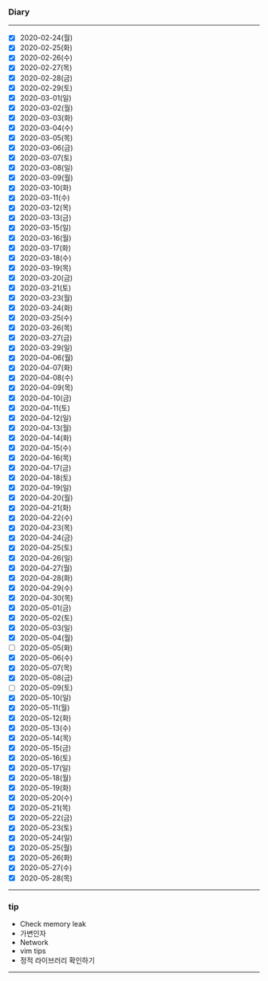 ### Diary
-----
- [x] 2020-02-24(월)
- [x] 2020-02-25(화)
- [x] 2020-02-26(수)
- [x] 2020-02-27(목)
- [x] 2020-02-28(금)
- [x] 2020-02-29(토)
- [x] 2020-03-01(일)
- [x] 2020-03-02(월)
- [x] 2020-03-03(화)
- [x] 2020-03-04(수)
- [x] 2020-03-05(목)
- [x] 2020-03-06(금)
- [x] 2020-03-07(토)
- [x] 2020-03-08(일)
- [x] 2020-03-09(월)
- [x] 2020-03-10(화)
- [x] 2020-03-11(수)
- [x] 2020-03-12(목)
- [x] 2020-03-13(금)
- [x] 2020-03-15(일)
- [x] 2020-03-16(월)
- [x] 2020-03-17(화)
- [x] 2020-03-18(수)
- [x] 2020-03-19(목)
- [x] 2020-03-20(금)
- [x] 2020-03-21(토)
- [x] 2020-03-23(월)
- [x] 2020-03-24(화)
- [x] 2020-03-25(수)
- [x] 2020-03-26(목)
- [x] 2020-03-27(금)
- [x] 2020-03-29(일)
- [x] 2020-04-06(월)
- [x] 2020-04-07(화)
- [x] 2020-04-08(수)
- [x] 2020-04-09(목)
- [x] 2020-04-10(금)
- [x] 2020-04-11(토)
- [x] 2020-04-12(일)
- [x] 2020-04-13(월)
- [x] 2020-04-14(화)
- [x] 2020-04-15(수)
- [x] 2020-04-16(목)
- [x] 2020-04-17(금)
- [x] 2020-04-18(토)
- [x] 2020-04-19(일)
- [x] 2020-04-20(월)
- [x] 2020-04-21(화)
- [x] 2020-04-22(수)
- [x] 2020-04-23(목)
- [x] 2020-04-24(금)
- [x] 2020-04-25(토)
- [x] 2020-04-26(일)
- [x] 2020-04-27(월)
- [x] 2020-04-28(화)
- [x] 2020-04-29(수)
- [x] 2020-04-30(목)
- [x] 2020-05-01(금)
- [x] 2020-05-02(토)
- [x] 2020-05-03(일)
- [x] 2020-05-04(월)
- [ ] 2020-05-05(화)
- [x] 2020-05-06(수)
- [x] 2020-05-07(목)
- [x] 2020-05-08(금)
- [ ] 2020-05-09(토)
- [x] 2020-05-10(일)
- [x] 2020-05-11(월)
- [x] 2020-05-12(화)
- [x] 2020-05-13(수)
- [x] 2020-05-14(목)
- [x] 2020-05-15(금)
- [x] 2020-05-16(토)
- [x] 2020-05-17(일)
- [x] 2020-05-18(월)
- [x] 2020-05-19(화)
- [x] 2020-05-20(수)
- [x] 2020-05-21(목)
- [x] 2020-05-22(금)
- [x] 2020-05-23(토)
- [x] 2020-05-24(일)
- [x] 2020-05-25(월)
- [x] 2020-05-26(화)
- [x] 2020-05-27(수)
- [x] 2020-05-28(목)

-----

### tip
- Check memory leak
- 가변인자
- Network
- vim tips
- 정적 라이브러리 확인하기

-----
